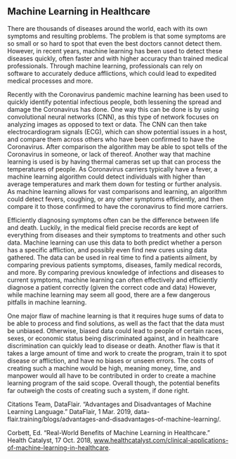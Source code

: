  ## Machine Learning in Healthcare
 
There are thousands of diseases around the world, each with its own symptoms and resulting problems. The problem is that some symptoms are so small or so hard to spot that even the best doctors cannot detect them. However, in recent years, machine learning has been used to detect these diseases quickly, often faster and with higher accuracy than trained medical professionals. Through machine learning, professionals can rely on software to accurately deduce afflictions, which could lead to expedited medical processes and more.
           
Recently with the Coronavirus pandemic machine learning has been used to quickly identify potential infectious people, both lessening the spread and damage the Coronavirus has done. One way this can be done is by using convolutional neural networks (CNN), as this type of network focuses on analyzing images as opposed to text or data. The CNN can then take electrocardiogram signals (ECG), which can show potential issues in a host, and compare them across others who have been confirmed to have the Coronavirus. After comparison the algorithm may be able to spot tells of the Coronavirus in someone, or lack of thereof. Another way that machine learning is used is by having thermal cameras set up that can process the temperatures of people. As Coronavirus carriers typically have a fever, a machine learning algorithm could detect individuals with higher than average temperatures and mark them down for testing or further analysis. As machine learning allows for vast comparisons and learning, an algorithm could detect fevers, coughing, or any other symptoms efficiently, and then compare it to those confirmed to have the coronavirus to find more carriers.
          
Efficiently diagnosing symptoms often can be the difference between life and death. Luckily, in the medical field precise records are kept of everything from diseases and their symptoms to treatments and other such data. Machine learning can use this data to both predict whether a person has a specific affliction, and possibly even find new cures using data gathered.  The data can be used in real time to find a patients ailment, by comparing previous patients symptoms, diseases, family medical records, and more. By comparing previous knowledge of infections and diseases to current symptoms, machine learning can often effectively and efficiently diagnose a patient correctly (given the correct code and data)  However, while machine learning may seem all good, there are a few dangerous pitfalls in machine learning.

One major flaw of machine learning is that it requires huge sums of data to be able to process and find solutions, as well as the fact that the data must be unbiased. Otherwise, biased data could lead to people of certain races, sexes, or economic status being discriminated against, and in healthcare discrimination can quickly lead to disease or death. Another flaw is that it takes a large amount of time and work to create the program, train it to spot disease or affliction, and have no biases or unseen errors. The costs of creating such a machine would be high, meaning money, time, and manpower would all have to be contributed in order to create a machine learning program of the said scope. Overall though, the potential benefits far outweigh the costs of creating such a system, if done right. 
	

Citations
Team, DataFlair. “Advantages and Disadvantages of Machine Learning Language.” DataFlair, 1 Mar. 2019, data-flair.training/blogs/advantages-and-disadvantages-of-machine-learning/. 
 
Corbett, Ed. “Real-World Benefits of Machine Learning in Healthcare.” Health Catalyst, 17 Oct. 2018, www.healthcatalyst.com/clinical-applications-of-machine-learning-in-healthcare. 
 
 
 
